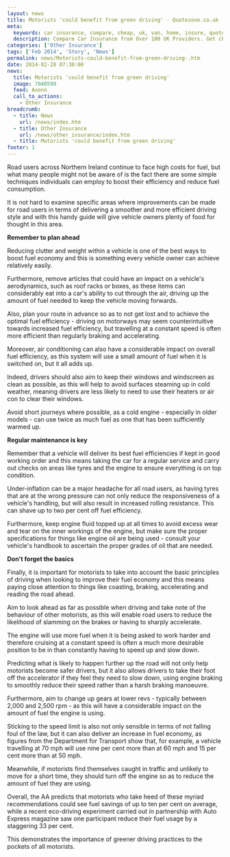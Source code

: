 ```yaml
---
layout: news
title: Motorists 'could benefit from green driving' - Quotezone.co.uk
meta:
  keywords: car insurance, compare, cheap, uk, van, home, insure, quotes, online, comparison, bike, loans, life
  description: Compare Car Insurance from Over 100 UK Providers. Get cheap quotes online now using our fast, free, secure comparison site
categories: ['Other Insurance']
tags: ['Feb 2014', 'Story', 'News']
permalink: news/Motorists-could-benefit-from-green-driving-.htm
date: 2014-02-28 07:30:00
news:
  title: Motorists 'could benefit from green driving'
  image: 7040599
  feed: Axonn
  call_to_actions:
    - Other Insurance
breadcrumb:
  - title: News
    url: /news/index.htm
  - title: Other Insurance
    url: /news/other_insurance/index.htm
  - title: Motorists 'could benefit from green driving'
footer: 1
---
```


Road users across Northern Ireland continue to face high costs for fuel, but what many people might not be aware of is the fact there are some simple techniques individuals can employ to boost their efficiency and reduce fuel consumption.

It is not hard to examine specific areas where improvements can be made for road users in terms of delivering a smoother and more efficient driving style and with this handy guide will give vehicle owners plenty of food for thought in this area.

<strong>Remember to plan ahead</strong>

Reducing clutter and weight within a vehicle is one of the best ways to boost fuel economy and this is something every vehicle owner can achieve relatively easily.

Furthermore, remove articles that could have an impact on a vehicle&#39;s aerodynamics, such as roof racks or boxes, as these items can considerably eat into a car&#39;s ability to cut through the air, driving up the amount of fuel needed to keep the vehicle moving forwards.

Also, plan your route in advance so as to not get lost and to achieve the optimal fuel efficiency - driving on motorways may seem counterintuitive towards increased fuel efficiency, but travelling at a constant speed is often more efficient than regularly braking and accelerating.

Moreover, air conditioning can also have a considerable impact on overall fuel efficiency, as this system will use a small amount of fuel when it is switched on, but it all adds up.

Indeed, drivers should also aim to keep their windows and windscreen as clean as possible, as this will help to avoid surfaces steaming up in cold weather, meaning drivers are less likely to need to use their heaters or air con to clear their windows.

Avoid short journeys where possible, as a cold engine - especially in older models - can use twice as much fuel as one that has been sufficiently warmed up.

<strong>Regular maintenance is key</strong>

Remember that a vehicle will deliver its best fuel efficiencies if kept in good working order and this means taking the car for a regular service and carry out checks on areas like tyres and the engine to ensure everything is on top condition.

Under-inflation can be a major headache for all road users, as having tyres that are at the wrong pressure can not only reduce the responsiveness of a vehicle&#39;s handling, but will also result in increased rolling resistance. This can shave up to two per cent off fuel efficiency.

Furthermore, keep engine fluid topped up at all times to avoid excess wear and tear on the inner workings of the engine, but make sure the proper specifications for things like engine oil are being used - consult your vehicle&#39;s handbook to ascertain the proper grades of oil that are needed.

<strong>Don&#39;t forget the basics</strong>

Finally, it is important for motorists to take into account the basic principles of driving when looking to improve their fuel economy and this means paying close attention to things like coasting, braking, accelerating and reading the road ahead.

Aim to look ahead as far as possible when driving and take note of the behaviour of other motorists, as this will enable road users to reduce the likelihood of slamming on the brakes or having to sharply accelerate.

The engine will use more fuel when it is being asked to work harder and therefore cruising at a constant speed is often a much more desirable position to be in than constantly having to speed up and slow down.

Predicting what is likely to happen further up the road will not only help motorists become safer drivers, but it also allows drivers to take their foot off the accelerator if they feel they need to slow down, using engine braking to smoothly reduce their speed rather than a harsh braking manoeuvre.

Furthermore, aim to change up gears at lower revs - typically between 2,000 and 2,500 rpm - as this will have a considerable impact on the amount of fuel the engine is using.

Sticking to the speed limit is also not only sensible in terms of not falling foul of the law, but it can also deliver an increase in fuel economy, as figures from the Department for Transport show that, for example, a vehicle travelling at 70 mph will use nine per cent more than at 60 mph and 15 per cent more than at 50 mph.

Meanwhile, if motorists find themselves caught in traffic and unlikely to move for a short time, they should turn off the engine so as to reduce the amount of fuel they are using.

Overall, the AA predicts that motorists who take heed of these myriad recommendations could see fuel savings of up to ten per cent on average, while a recent eco-driving experiment carried out in partnership with Auto Express magazine saw one participant reduce their fuel usage by a staggering 33 per cent.

This demonstrates the importance of greener driving practices to the pockets of all motorists.

